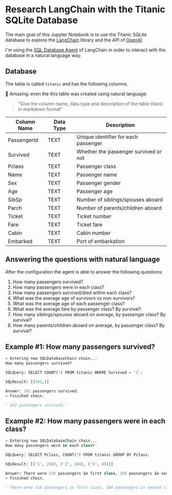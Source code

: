 # Research LangChain with the Titanic SQLite Database

The main goal of this Jupyter Notebook is to use the Titanic SQLite database to explore the [LangChain](https://python.langchain.com/) library and the API of [OpenAI](https://openai.com/).

I'm using the [SQL Database Agent](https://python.langchain.com/en/latest/modules/agents/toolkits/examples/sql_database.html) of LangChain in order to interact with the database in a natural language way.

## Database

The table is called `titanic` and has the following columns.

🥳 Amazing: even the this table was created using natural language:

> "Give the column name, data type and description of the table titanic in markdown format"

| Column Name | Data Type | Description                           |
| ----------- | --------- | ------------------------------------- |
| PassengerId | TEXT      | Unique identifier for each passenger  |
| Survived    | TEXT      | Whether the passenger survived or not |
| Pclass      | TEXT      | Passenger class                       |
| Name        | TEXT      | Passenger name                        |
| Sex         | TEXT      | Passenger gender                      |
| Age         | TEXT      | Passenger age                         |
| SibSp       | TEXT      | Number of siblings/spouses aboard     |
| Parch       | TEXT      | Number of parents/children aboard     |
| Ticket      | TEXT      | Ticket number                         |
| Fare        | TEXT      | Ticket fare                           |
| Cabin       | TEXT      | Cabin number                          |
| Embarked    | TEXT      | Port of embarkation                   |

## Answering the questions with natural language

After the configuration the agent is able to answer the following questions:

1. How many passengers survived?
2. How many passengers were in each class?
3. How many passengers survived/died within each class?
4. What was the average age of survivors vs non-survivors?
5. What was the average age of each passenger class?
6. What was the average fare by passenger class? By survival?
7. How many siblings/spouses aboard on average, by passenger class? By survival?
8. How many parents/children aboard on average, by passenger class? By survival?

## Example #1: How many passengers survived?

```python
> Entering new SQLDatabaseChain chain...
How many passengers survived?

SQLQuery: SELECT COUNT(*) FROM titanic WHERE Survived = '1';

SQLResult: [(342,)]

Answer: 342 passengers survived.
> Finished chain.

' 342 passengers survived.'
```

## Example #2: How many passengers were in each class?

```python
> Entering new SQLDatabaseChain chain...
How many passengers were in each class?

SQLQuery: SELECT Pclass, COUNT(*) FROM titanic GROUP BY Pclass;

SQLResult: [('1', 216), ('2', 184), ('3', 491)]

Answer: There were 216 passengers in first class, 184 passengers in second class, and 491 passengers in third class.
> Finished chain.

' There were 216 passengers in first class, 184 passengers in second class, and 491 passengers in third class.'
```
